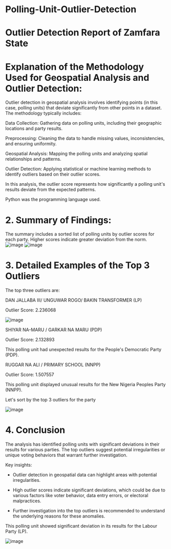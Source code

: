 # Polling-Unit-Outlier-Detection
# Outlier Detection Report of Zamfara State

# Explanation of the Methodology Used for Geospatial Analysis and Outlier Detection:

Outlier detection in geospatial analysis involves identifying points (in this case, polling units) that deviate significantly from other points in a dataset. The methodology typically includes:

Data Collection: Gathering data on polling units, including their geographic locations and party results.

Preprocessing: Cleaning the data to handle missing values, inconsistencies, and ensuring uniformity.

Geospatial Analysis: Mapping the polling units and analyzing spatial relationships and patterns.

Outlier Detection: Applying statistical or machine learning methods to identify outliers based on their outlier scores.

In this analysis, the outlier score represents how significantly a polling unit's results deviate from the expected patterns.

Python was the programming language used.


# 2. Summary of Findings:

The summary includes a sorted list of polling units by outlier scores for each party. Higher scores indicate greater deviation from the norm.
![image](https://github.com/user-attachments/assets/8c460637-d4b8-486a-8b1d-bee0f2f3ca28)
![image](https://github.com/user-attachments/assets/eff2f553-4180-47cd-9b1c-3b4ac664ea21)

# 3. Detailed Examples of the Top 3 Outliers

The top three outliers are:

DAN JALLABA III/ UNGUWAR ROGO/ BAKIN TRANSFORMER (LP)

Outlier Score: 2.236068

![image](https://github.com/user-attachments/assets/3323a4aa-ee35-4fa2-bc20-ea9f1b4dd471)

SHIYAR NA-MARU / GARKAR NA MARU (PDP)

Outlier Score: 2.132893

This polling unit had unexpected results for the People's Democratic Party (PDP).

RUGGAR NA ALI / PRIMARY SCHOOL (NNPP)

Outlier Score: 1.507557

This polling unit displayed unusual results for the New Nigeria Peoples Party (NNPP).

Let's sort by the top 3 outliers for the party

![image](https://github.com/user-attachments/assets/751bc51f-a9e8-4a11-a9e6-d29d54213570)

# 4. Conclusion

The analysis has identified polling units with significant deviations in their results for various parties. The top outliers suggest potential irregularities or unique voting behaviors that warrant further investigation.

Key insights:

- Outlier detection in geospatial data can highlight areas with potential irregularities.

- High outlier scores indicate significant deviations, which could be due to various factors like voter behavior, data entry errors, or electoral malpractices.

- Further investigation into the top outliers is recommended to understand the underlying reasons for these anomalies.

This polling unit showed significant deviation in its results for the Labour Party (LP).


![image](https://github.com/user-attachments/assets/eb55e821-6ca8-48d0-8054-191fb9640527)



